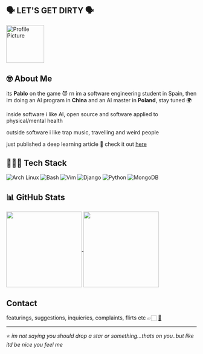 ## 🗣️ LET'S GET DIRTY 🗣️

<img src="https://github.com/Pablo-Caballero-Maria.png" alt="Profile Picture" style="width: 100px; height: 100px;">

## 🤓 About Me

its **Pablo** on the game 😈 rn im a software engineering student in Spain, then im doing an AI program in **China** and an AI master in **Poland**, stay tuned 🌍

inside software i like AI, open source and software applied to physical/mental health

outside software i like trap music, travelling and weird people

just published a deep learning article 🧠 check it out [here](https://www.mdpi.com/2076-3417/15/4/2228)

## 👨🏻‍💻 Tech Stack

![Arch Linux](https://img.shields.io/badge/Arch%20Linux-1793D1?logo=arch-linux&logoColor=fff)
![Bash](https://img.shields.io/badge/Bash-4EAA25?logo=gnubash&logoColor=fff)
![Vim](https://img.shields.io/badge/Vim-%2311AB00.svg?logo=vim&logoColor=white)
![Django](https://img.shields.io/badge/Django-%23092E20.svg?logo=django&logoColor=white)
![Python](https://img.shields.io/badge/Python-3776AB?style=flat&logo=python&logoColor=white)
![MongoDB](https://img.shields.io/badge/MongoDB-%234ea94b.svg?logo=mongodb&logoColor=white)

## 📊 GitHub Stats

<a href="https://github.com/Pablo-Caballero-Maria">
  <img height=200 align="center" src="https://github-readme-stats.vercel.app/api?username=Pablo-Caballero-Maria&show_icons=true&theme=transparent&hide_border=true" />
</a>
<a href="https://github.com/Pablo-Caballero-Maria">
  <img height=200 align="center" src="https://github-readme-stats.vercel.app/api/top-langs/?username=Pablo-Caballero-Maria&layout=donut&theme=transparent&hide=jupyter%20notebook,html&hide_border=true" />
</a>

## Contact

featurings, suggestions, inquieries, complaints, flirts etc 👉🏻 [📩](mailto:pabcabmar3@alum.us.es)

---
⭐️ *im not saying you should drop a star or something...thats on you..but like itd be nice you feel me*
